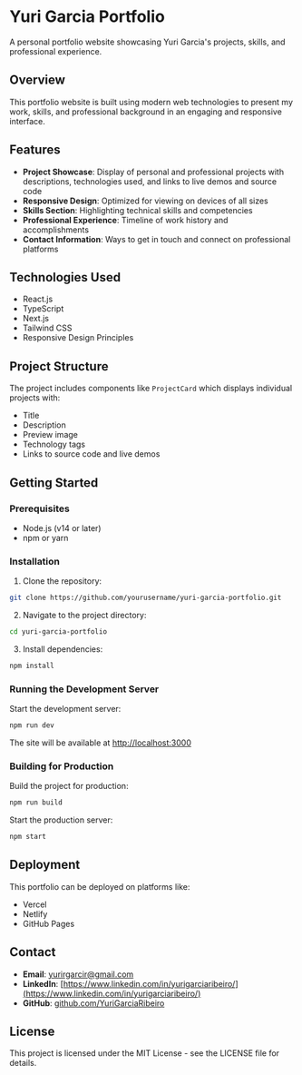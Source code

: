 # Yuri Garcia Portfolio

A personal portfolio website showcasing Yuri Garcia's projects, skills, and professional experience.

## Overview

This portfolio website is built using modern web technologies to present my work, skills, and professional background in an engaging and responsive interface.

## Features

- **Project Showcase**: Display of personal and professional projects with descriptions, technologies used, and links to live demos and source code
- **Responsive Design**: Optimized for viewing on devices of all sizes
- **Skills Section**: Highlighting technical skills and competencies
- **Professional Experience**: Timeline of work history and accomplishments
- **Contact Information**: Ways to get in touch and connect on professional platforms

## Technologies Used

- React.js
- TypeScript
- Next.js
- Tailwind CSS
- Responsive Design Principles

## Project Structure

The project includes components like `ProjectCard` which displays individual projects with:
- Title
- Description
- Preview image
- Technology tags
- Links to source code and live demos

## Getting Started

### Prerequisites

- Node.js (v14 or later)
- npm or yarn

### Installation

1. Clone the repository:
```bash
git clone https://github.com/yourusername/yuri-garcia-portfolio.git
```

2. Navigate to the project directory:
```bash
cd yuri-garcia-portfolio
```

3. Install dependencies:
```bash
npm install
```

### Running the Development Server

Start the development server:
```bash
npm run dev
```

The site will be available at [http://localhost:3000](http://localhost:3000)

### Building for Production

Build the project for production:
```bash
npm run build
```

Start the production server:
```bash
npm start
```

## Deployment

This portfolio can be deployed on platforms like:
- Vercel
- Netlify
- GitHub Pages

## Contact

- **Email**: [yurirgarcir@gmail.com](mailto:yurirgarcir@gmail.com)
- **LinkedIn**: [https://www.linkedin.com/in/yurigarciaribeiro/](https://www.linkedin.com/in/yurigarciaribeiro/)
- **GitHub**: [github.com/YuriGarciaRibeiro](https://github.com/YuriGarciaRibeiro)

## License

This project is licensed under the MIT License - see the LICENSE file for details.
